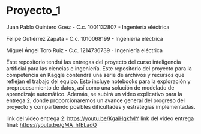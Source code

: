 # Proyecto_1

Juan Pablo Quintero Goéz - C.c. 1001132807 - Ingeniería eléctrica

Felipe Gutiérrez Zapata - C.c. 1010068199 - Ingeniería eléctrica

Miguel Ángel Toro Ruiz - C.c. 1214736739 - Ingeniería eléctrica

Este repositorio tendrá las entregas del proyecto del curso inteligencia artificial para las ciencias e ingeniería.
Este repositorio del proyecto para la competencia en Kaggle contendrá una serie de archivos y recursos que reflejan el trabajo del equipo. Esto incluye notebooks para la exploración y preprocesamiento de datos, así como una solución de modelado de aprendizaje automático. Además, se subirá un video explicativo para la entrega 2, donde proporcionaremos un avance general del progreso del proyecto y compartiendo posibles dificultades y estrategias implementadas.

link del video entrega 2: https://youtu.be/KgaiHqkfvIY
link del video entrega final: https://youtu.be/gMA_hfELadQ
